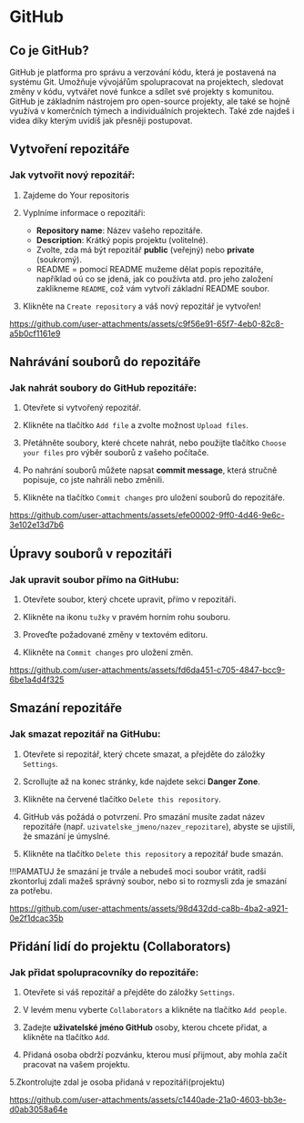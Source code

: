 # GitHub

## Co je GitHub?
GitHub je platforma pro správu a verzování kódu, která je postavená na systému Git. Umožňuje vývojářům spolupracovat na projektech, sledovat změny v kódu, vytvářet nové funkce a sdílet své projekty s komunitou. GitHub je základním nástrojem pro open-source projekty, ale také se hojně využívá v komerčních týmech a individuálních projektech. Také zde najdeš i videa díky kterým uvidíš jak přesněji postupovat.

## Vytvoření repozitáře

### Jak vytvořit nový repozitář:
1. Zajdeme do Your repositoris

2. Vyplníme informace o repozitáři:
   - **Repository name**: Název vašeho repozitáře.
   - **Description**: Krátký popis projektu (volitelné).
   - Zvolte, zda má být repozitář **public** (veřejný) nebo **private** (soukromý).
   - README = pomocí README mužeme dělat popis repozitáře, například oú co se jdená, jak co používta atd. pro jeho založení zaklikneme `README`, což vám vytvoří základní README soubor.
   
3. Klikněte na `Create repository` a váš nový repozitář je vytvořen!

https://github.com/user-attachments/assets/c9f56e91-65f7-4eb0-82c8-a5b0cf1161e9


## Nahrávání souborů do repozitáře

### Jak nahrát soubory do GitHub repozitáře:

1. Otevřete si vytvořený repozitář.

2. Klikněte na tlačítko `Add file` a zvolte možnost `Upload files`.

3. Přetáhněte soubory, které chcete nahrát, nebo použijte tlačítko `Choose your files` pro výběr souborů z vašeho počítače.

4. Po nahrání souborů můžete napsat **commit message**, která stručně popisuje, co jste nahráli nebo změnili.

5. Klikněte na tlačítko `Commit changes` pro uložení souborů do repozitáře.



https://github.com/user-attachments/assets/efe00002-9ff0-4d46-9e6c-3e102e13d7b6



## Úpravy souborů v repozitáři

### Jak upravit soubor přímo na GitHubu:
1. Otevřete soubor, který chcete upravit, přímo v repozitáři.

2. Klikněte na ikonu `tužky` v pravém horním rohu souboru.

3. Proveďte požadované změny v textovém editoru.

4. Klikněte na `Commit changes` pro uložení změn.




https://github.com/user-attachments/assets/fd6da451-c705-4847-bcc9-6be1a4d4f325



## Smazání repozitáře

### Jak smazat repozitář na GitHubu:
1. Otevřete si repozitář, který chcete smazat, a přejděte do záložky `Settings`.

2. Scrollujte až na konec stránky, kde najdete sekci **Danger Zone**.

3. Klikněte na červené tlačítko `Delete this repository`.

4. GitHub vás požádá o potvrzení. Pro smazání musíte zadat název repozitáře (např. `uzivatelske_jmeno/nazev_repozitare`), abyste se ujistili, že smazání je úmyslné.

5. Klikněte na tlačítko `Delete this repository` a repozitář bude smazán.

!!!PAMATUJ že smazání je trvále a nebudeš moci soubor vrátit, radši zkontorluj zdali mažeš správný soubor, nebo si to rozmysli zda je smazání za potřebu.




https://github.com/user-attachments/assets/98d432dd-ca8b-4ba2-a921-0e2f1dcac35b



## Přidání lidí do projektu (Collaborators)

### Jak přidat spolupracovníky do repozitáře:
1. Otevřete si váš repozitář a přejděte do záložky `Settings`.

2. V levém menu vyberte `Collaborators` a klikněte na tlačítko `Add people`.

3. Zadejte **uživatelské jméno GitHub** osoby, kterou chcete přidat, a klikněte na tlačítko `Add`.

4. Přidaná osoba obdrží pozvánku, kterou musí přijmout, aby mohla začít pracovat na vašem projektu.

5.Zkontrolujte zdal je osoba přidaná v repozitáři(projektu)



https://github.com/user-attachments/assets/c1440ade-21a0-4603-bb3e-d0ab3058a64e


